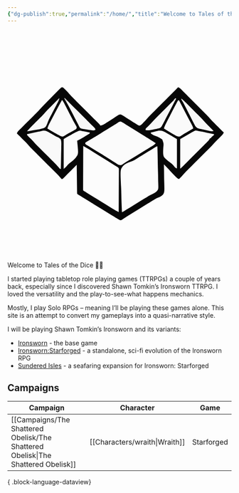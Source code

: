 ```yaml
---
{"dg-publish":true,"permalink":"/home/","title":"Welcome to Tales of the Dice","tags":["gardenEntry"],"noteIcon":""}
---
```


<svg xmlns="http://www.w3.org/2000/svg" viewBox="0 0 550 550">  <path d="M0 0h550v550H0V0Z" fill="#FDFDFD" style="fill:none"/>  <path d="M135.143 139.095c2.95 1.438 4.892 3.625 7.17 5.968l2.738 2.785c2.129 2.236 4.159 4.54 6.172 6.881 3.566 4.085 7.316 7.939 11.165 11.757l2.126 2.122c1.51 1.505 3.019 3.008 4.53 4.51 2.389 2.377 4.775 4.757 7.16 7.137a24028.39 24028.39 0 0 0 15.171 15.12 25205.51 25205.51 0 0 1 17.646 17.59c2.354 2.347 4.71 4.692 7.068 7.036l4.3 4.29 1.995 1.98 1.81 1.809 1.578 1.572C227 231 227 231 228 233c3.657-.566 6.226-1.507 9.344-3.484l2.498-1.568 2.658-1.698 2.77-1.733a1040.55 1040.55 0 0 0 14.57-9.306l2.844-1.821a389.601 389.601 0 0 0 5.386-3.514c5.994-3.822 5.994-3.822 10-4.052 4.13 1.658 7.67 3.906 11.368 6.364a3494.86 3494.86 0 0 0 5.03 3.242l2.692 1.74c5.064 3.262 10.161 6.465 15.278 9.643l2.995 1.905 2.813 1.739 2.49 1.562c2.178 1.155 2.178 1.155 4.374.806 2.088-.911 3.287-1.862 4.878-3.485l1.643-1.658 1.682-1.744 1.646-1.663c2.87-2.924 5.62-5.921 8.29-9.03 3.564-4.085 7.312-7.94 11.155-11.763l2.131-2.131c2.297-2.297 4.598-4.59 6.899-6.882l4.812-4.809c4.202-4.197 8.406-8.392 12.611-12.586 4.299-4.288 8.595-8.58 12.891-12.87C402.163 155.798 410.58 147.398 419 139c2.856 1.297 4.916 2.667 7.13 4.882l1.796 1.784 1.935 1.952 2.066 2.06c2.254 2.251 4.502 4.509 6.749 6.767l4.708 4.71c3.292 3.294 6.581 6.591 9.868 9.89a8487.67 8487.67 0 0 0 12.609 12.63c3.244 3.244 6.485 6.491 9.726 9.739l4.646 4.652c2.175 2.178 4.347 4.358 6.518 6.54l1.917 1.915a216.039 216.039 0 0 1 10.709 11.631c2.814 3.204 5.843 6.19 8.87 9.192l1.987 1.983a4968.85 4968.85 0 0 0 6.204 6.173l4.24 4.227c3.438 3.427 6.879 6.85 10.322 10.273-1.508 3.555-3.576 5.796-6.324 8.484l-2.62 2.586-2.743 2.68a2634.827 2634.827 0 0 0-5.325 5.234l-2.39 2.335a143.964 143.964 0 0 0-5.833 6.415c-3.391 3.888-6.937 7.567-10.599 11.198l-1.95 1.945a3647.823 3647.823 0 0 1-4.15 4.132 5054.588 5054.588 0 0 0-6.586 6.562c-5.446 5.433-10.897 10.86-16.349 16.287-4.617 4.597-9.231 9.196-13.843 13.798a6176.38 6176.38 0 0 1-6.46 6.428l-3.994 3.984-1.789 1.774c-3.676 3.676-7.145 7.486-10.538 11.426-1.736 1.995-3.555 3.881-5.444 5.732l-1.778 1.75L421 364c-3.23-1.42-5.382-3.136-7.863-5.633l-2.19-2.195-2.26-2.297-2.224-2.227c-4-4.032-7.815-8.16-11.514-12.47-2.145-2.397-4.387-4.663-6.669-6.928l-2.435-2.422L384 328l.076 2.66c.224 8.31.364 16.619.414 24.933.028 4.274.087 8.543.22 12.815.818 27.399.818 27.399-3.233 34.12-3.787 3.87-8.198 5.837-13.245 7.625-3.387 1.285-6.26 3.21-9.279 5.183a3817.62 3817.62 0 0 1-6.703 4.039c-2.441 1.474-4.88 2.95-7.32 4.426l-1.808 1.093c-5.27 3.189-10.514 6.419-15.747 9.669a6575.296 6575.296 0 0 1-23.875 14.75l-3.182 1.957c-2.052 1.262-4.107 2.52-6.166 3.772a229.34 229.34 0 0 0-6.648 4.288l-1.759 1.151a512.94 512.94 0 0 0-4.852 3.235C278 465 278 465 275.49 464.428L273 463l-2.805-1.581-3.07-1.876-1.688-1.027a2011.33 2011.33 0 0 1-5.437-3.328l-3.81-2.326a4271.473 4271.473 0 0 1-26.874-16.565 5124.557 5124.557 0 0 0-18.003-11.11l-3.255-2.002c-5.197-3.198-10.396-6.393-15.597-9.583l-7.271-4.464-3.49-2.14c-1.61-.986-3.22-1.975-4.829-2.963l-2.783-1.707C172 401 172 401 171 400c-.124-2.208-.178-4.42-.205-6.631l-.03-2.099c-.032-2.3-.057-4.6-.081-6.899l-.063-4.771c-.056-4.194-.105-8.388-.153-12.582-.05-4.276-.106-8.552-.161-12.829-.108-8.396-.21-16.792-.307-25.189l-1.315 1.329a7871.783 7871.783 0 0 1-13.529 13.625c-1.685 1.695-3.37 3.393-5.052 5.092a3259.761 3259.761 0 0 1-7.252 7.298l-2.29 2.32-2.122 2.123-1.87 1.884C135 364 135 364 133 364c-1.477-1.497-1.477-1.497-3.18-3.55-3.473-4.08-7.127-7.886-10.93-11.657l-2.037-2.034a3998.525 3998.525 0 0 0-4.343-4.324 5538.244 5538.244 0 0 1-6.888-6.864c-4.871-4.86-9.746-9.716-14.622-14.571-5.654-5.63-11.307-11.263-16.956-16.9-2.25-2.244-4.504-4.485-6.758-6.726l-4.177-4.167-1.874-1.858c-3.712-3.712-7.224-7.547-10.643-11.53-2.529-2.89-5.236-5.587-7.963-8.288l-1.719-1.714a3672.72 3672.72 0 0 0-5.347-5.317l-3.663-3.648A7590.336 7590.336 0 0 0 23 252c1.576-3.815 3.977-6.213 6.89-9.1l1.503-1.5c1.64-1.633 3.285-3.259 4.931-4.884a5371.444 5371.444 0 0 1 12.51-12.43c4.828-4.784 9.649-9.575 14.466-14.37 1.674-1.663 3.352-3.324 5.03-4.984 4.786-4.749 9.455-9.532 13.837-14.66 4.17-4.715 8.666-9.136 13.095-13.607l1.603-1.62a5587.08 5587.08 0 0 1 8.378-8.439c2.309-2.321 4.61-4.65 6.905-6.986a1595.2 1595.2 0 0 1 8.388-8.47 562.914 562.914 0 0 0 3.18-3.226c1.47-1.5 2.954-2.985 4.443-4.466l2.547-2.572C133 139 133 139 135.143 139.095Z" fill="#070707"/>  <path d="M279.203 223.367 282 225l3.172 1.82c1.196.763 2.389 1.531 3.578 2.305 1.424.907 2.848 1.814 4.273 2.719l2.386 1.52c4.96 3.133 9.966 6.192 14.966 9.261l6.727 4.137c4.04 2.484 8.083 4.965 12.126 7.445C352.68 268.59 352.68 268.59 364 276c-2.82 3.013-5.64 5.19-9.164 7.328-1.026.627-2.053 1.253-3.11 1.9l-3.351 2.022c-1.165.709-2.33 1.418-3.493 2.128a4812.35 4812.35 0 0 1-7.264 4.42c-5.619 3.415-11.21 6.874-16.805 10.327a4096.158 4096.158 0 0 1-28.43 17.36l-2.68 1.624-2.494 1.502c-1.91 1.201-3.678 2.482-5.475 3.842-3.508 1.985-4.879 1.497-8.734.547-2.472-1.237-2.472-1.237-4.922-2.816l-2.817-1.792-3.011-1.954a8197.456 8197.456 0 0 0-6.473-4.122l-1.683-1.076c-6.048-3.863-12.163-7.616-18.281-11.365-2.173-1.334-4.344-2.669-6.516-4.004l-3.186-1.957a5113.372 5113.372 0 0 1-21.948-13.578 539.49 539.49 0 0 0-5.905-3.59l-3.07-1.871-2.52-1.508L191 278v-3c2.237-1.695 2.237-1.695 5.387-3.555l1.71-1.023c1.857-1.109 3.724-2.203 5.59-3.297 1.294-.77 2.587-1.54 3.879-2.312 2.6-1.553 5.202-3.102 7.806-4.647 4.788-2.85 9.524-5.781 14.253-8.728a16050.33 16050.33 0 0 1 7.578-4.705c4.917-3.047 9.843-6.081 14.77-9.114l4.973-3.065c2.047-1.26 4.098-2.514 6.153-3.76a169.907 169.907 0 0 0 5.68-3.67c6.405-4.218 6.405-4.218 10.424-3.757Z" fill="#FBFBFB"/>  <path d="M368 284c.445 13.873.778 27.744.984 41.623.1 6.445.233 12.886.45 19.33.207 6.224.32 12.445.369 18.673.035 2.369.103 4.737.206 7.104.754 18.056.754 18.056-3.865 23.43-4.532 3.788-9.524 6.41-14.896 8.81-2.982 1.367-5.641 3.03-8.396 4.807a3580.52 3580.52 0 0 1-5.227 3.16A2391.302 2391.302 0 0 0 315.5 424.5a3936.254 3936.254 0 0 1-23.25 14.313l-3.053 1.87-2.806 1.712-2.5 1.526C282 445 282 445 281 445a1640.259 1640.259 0 0 1-1.45-41.755c-.146-6.47-.343-12.929-.662-19.393-2.074-43.12-2.074-43.12 4.776-51.81 6.052-6.17 13.775-9.187 21.867-11.804 5.267-1.88 9.666-4.822 14.281-7.925a763.29 763.29 0 0 1 5.02-3.118l2.526-1.565c5.84-3.603 11.707-7.162 17.574-10.721 4.125-2.504 8.247-5.01 12.338-7.57l1.853-1.156c1.551-.971 3.099-1.948 4.647-2.925C366 284 366 284 368 284ZM186 283a9471.19 9471.19 0 0 1 6.712 3.822l1.906 1.084a306.18 306.18 0 0 1 14.132 8.594c7.6 4.847 15.254 9.599 22.938 14.313a4566.034 4566.034 0 0 1 26.687 16.5l3.061 1.903a651442262.649 651442262.649 0 0 0 5.32 3.32L269 334l2.11 1.313C273 337 273 337 273.492 339.056l-.011 2.405.017 2.766-.044 3.028.002 3.193c-.003 3.49-.034 6.98-.065 10.47-.008 2.417-.014 4.834-.018 7.251a4203.04 4203.04 0 0 1-.098 19.102c-.041 6.495-.06 12.99-.08 19.485-.043 12.748-.11 25.496-.195 38.244-11.546-6.236-11.546-6.236-16.848-9.523l-3.042-1.88-3.173-1.972a8339.517 8339.517 0 0 1-10.424-6.45c-5.6-3.469-11.214-6.913-16.826-10.363a12117.778 12117.778 0 0 1-24.625-15.187l-2.655-1.641-2.434-1.507-2.117-1.31A216.18 216.18 0 0 1 186 392c-.37-1.948-.37-1.948-.36-4.379l-.013-2.787.032-3.067v-3.222c.001-3.528.025-7.056.048-10.584a5729.378 5729.378 0 0 1 .087-26.627c.03-6.562.044-13.124.06-19.686.032-12.882.082-25.765.146-38.648Z" fill="#FCFCFC"/>  <path d="m100.57 248.914 3.22 1.809 3.335 1.902c1.078.605 2.155 1.21 3.266 1.832 6.03 3.408 6.03 3.408 7.694 4.445 2.02 1.206 2.02 1.206 4.724 2.311 3.322 1.64 5.645 3.082 8.191 5.787 1.544 5.488 1.287 10.777 1.074 16.434a807.68 807.68 0 0 0-.047 4.812c-.042 4.206-.15 8.407-.272 12.611-.113 4.297-.163 8.594-.218 12.891-.118 8.42-.305 16.835-.537 25.252h-2c-1.296-1.317-1.296-1.317-2.86-3.23-4.604-5.41-9.63-10.372-14.667-15.372-1.76-1.748-3.518-3.499-5.275-5.25-3.73-3.72-7.464-7.434-11.198-11.148-4.333-4.309-8.664-8.62-12.99-12.935-1.72-1.712-3.441-3.421-5.163-5.13-4.97-4.948-9.874-9.907-14.402-15.27-3.157-3.637-6.701-6.92-10.166-10.259-1.462-1.433-2.875-2.916-4.279-4.406v-2a83449.217 83449.217 0 0 1 28.418-6.152l2.374-.515c1.448-.313 2.896-.623 4.344-.93 1.536-.332 3.063-.701 4.588-1.081 4.998-.707 8.57 1.179 12.846 3.592Z" fill="#F9F9F9"/>  <path d="M465.994 245.452 468 246c1.495.289 2.991.571 4.488.848 1.609.33 3.217.663 4.825 1l2.588.533c2.7.558 5.4 1.12 8.099 1.682l5.527 1.142c4.492.928 8.983 1.86 13.473 2.795v2c-1.477 1.252-2.958 2.502-4.492 3.684-1.776 1.434-1.776 1.434-3.508 4.316h-2l-.82 1.804c-1.171 2.18-2.33 3.594-4.071 5.334-.59.595-1.18 1.19-1.789 1.802l-1.957 1.94-2.065 2.07a2889.235 2889.235 0 0 1-6.77 6.753 7677.406 7677.406 0 0 1-14.53 14.506 8453.99 8453.99 0 0 0-12.639 12.618c-3.228 3.227-6.458 6.452-9.69 9.676a8335.803 8335.803 0 0 0-4.66 4.656 4638.442 4638.442 0 0 1-6.501 6.479l-1.964 1.964C425.114 338 425.114 338 424 338v-72l26-15c11.098-6.659 11.098-6.659 15.994-5.548Z" fill="#FBFBFB"/>  <path d="M134 170c2.649 3.285 4.524 6.75 6.441 10.504l.982 1.913a1930.77 1930.77 0 0 1 2.07 4.049c1.439 2.82 2.885 5.637 4.331 8.453l2.16 4.21a1657.225 1657.225 0 0 0 8.578 16.496l1.178 2.245a361.754 361.754 0 0 0 5.455 10.025l1.025 1.827a521.085 521.085 0 0 0 2.698 4.712C170 237 170 237 169.866 238.97c-1.235 2.894-2.9 3.564-5.643 5.052l-2.998 1.657-3.162 1.695c-2.031 1.11-4.061 2.223-6.09 3.336l-3.027 1.636c-3.673 2.061-7.193 4.331-10.694 6.671-2.952 1.287-4.21.987-7.252-.018a115.808 115.808 0 0 1-6.184-3.238l-1.751-.976a806.199 806.199 0 0 1-3.648-2.05 1005.91 1005.91 0 0 0-5.536-3.101c-5.427-3.039-10.738-6.136-15.881-9.635 1.297-4.178 2.878-7.95 4.906-11.824l1.74-3.338 1.854-3.525a3943.188 3943.188 0 0 1 5.729-10.938c1.528-2.912 3.05-5.826 4.568-8.742C122.35 190.987 128.12 180.47 134 170ZM419 171h2l.943 1.81a7325.768 7325.768 0 0 0 18.46 35.256 3973.79 3973.79 0 0 0 4.18 7.926c1.663 3.146 3.322 6.296 4.98 9.446l1.591 3 1.475 2.808 1.315 2.49c.977 2.094 1.59 4.007 2.056 6.264l-2.044 1.19c-3.111 1.81-6.221 3.623-9.331 5.435l-3.215 1.871-3.183 1.856-3.175 1.836a161.096 161.096 0 0 0-5.862 3.647l-2.604 1.688-2.256 1.521c-3.198 1.312-5.022.865-8.33-.044-2.757-1.32-2.757-1.32-5.555-2.984l-3.113-1.836-3.207-1.93-3.184-1.883A716.826 716.826 0 0 1 384 240c1.533-5.147 3.756-9.704 6.219-14.45l1.265-2.46c1.334-2.595 2.675-5.186 4.016-7.778l2.61-5.072a3744.773 3744.773 0 0 1 13.359-25.697l1.246-2.381c4.482-8.52 4.482-8.52 6.285-11.162Z" fill="#FAFAFA"/>  <path d="M182 246c1.685.332 3.371.656 5.059.973 1.793.361 3.586.724 5.379 1.09l2.794.564c2.257.456 4.512.914 6.768 1.373v2a93.032 93.032 0 0 1-6.02 3.879l-1.861 1.128a880.25 880.25 0 0 1-3.917 2.352c-2 1.195-3.993 2.4-5.985 3.608l-3.799 2.287-1.81 1.092c-2.524 1.504-4.809 2.72-7.608 3.654l.333 2.971c3.015 29.455 3.015 29.455-3.473 38.288-4.466 5.283-9.833 9.556-15.333 13.708-3.045 2.45-5.46 5.155-7.892 8.2C143 335 143 335 138 339v-73c37.831-21.618 37.831-21.618 44-20ZM387.563 249.457l1.802 1.043a752.39 752.39 0 0 1 5.635 3.313l3.773 2.197a1542.17 1542.17 0 0 1 6.973 4.083c3.403 1.994 6.83 3.95 10.254 5.907v72c-3.69-1.845-4.66-2.526-7.04-5.547-2.865-3.412-5.89-6.066-9.42-8.781-16.262-13.178-16.262-13.178-17.295-22.003-.244-4.755-.031-9.483.255-14.231 1.03-10.621 1.03-10.621-2.481-20.242-5.159-4.376-10.992-6.886-17.312-9.153-3.843-1.48-7.536-3.388-10.707-6.043v-2c3.516-.875 7.038-1.721 10.563-2.563l3.001-.748 2.94-.693 2.682-.65c6.378-.783 10.93.92 16.377 4.111Z" fill="#FBFBFB"/>  <path d="M427 167c6.183 5.114 11.836 10.69 17.5 16.367l3.014 3.011c2.096 2.095 4.19 4.19 6.283 6.289 2.662 2.668 5.33 5.331 7.998 7.994 2.073 2.07 4.143 4.14 6.213 6.213l2.947 2.945c5.027 5.017 9.927 10.075 14.554 15.465 2.014 2.318 4.153 4.49 6.33 6.654.836.83 1.67 1.662 2.53 2.519l2.568 2.543a4216.007 4216.007 0 0 0 9.063 9c-4.1 1.625-7.952.43-12.09-.477l-2.368-.506c-1.651-.357-3.301-.719-4.95-1.085a630.522 630.522 0 0 0-7.551-1.6c-1.606-.351-3.213-.704-4.818-1.059l-2.27-.461c-4.995-1.151-7.69-2.655-10.953-6.812-1.744-2.852-3.247-5.795-4.73-8.79l-1.32-2.599c-1.388-2.74-2.763-5.488-4.137-8.236-1.354-2.685-2.71-5.37-4.067-8.053-.9-1.781-1.8-3.563-2.698-5.345a1279.773 1279.773 0 0 0-9.536-18.5l-1.243-2.37c-1.615-3.059-3.241-6.061-5.051-9.012C427 169 427 169 427 167ZM140 165l2.064 2.066c3.299 3.299 6.606 6.59 9.914 9.88 6.925 6.892 13.844 13.79 20.761 20.69 4.182 4.17 8.365 8.34 12.553 12.505 4.056 4.034 8.107 8.074 12.155 12.116 1.544 1.54 3.09 3.078 4.636 4.615 2.157 2.142 4.308 4.29 6.457 6.441l1.949 1.927 1.767 1.775 1.542 1.537C215 240 215 240 216 243c-4.14 2.76-7.32 1.726-12 1l-2.994-.43c-3.263-.493-6.507-1.057-9.756-1.632l-3.363-.506c-7.776-1.418-7.776-1.418-10.511-3.915-1.364-2.102-2.356-4.227-3.376-6.517a1420.855 1420.855 0 0 0-3.418-6.457c-.938-1.816-1.869-3.635-2.798-5.455-1.324-2.59-2.656-5.177-3.988-7.764l-2.97-5.777c-2.383-4.63-4.781-9.25-7.201-13.86l-1.176-2.24c-3.128-5.922-6.398-11.76-9.76-17.552C140 167.211 140 167.211 140 165Z" fill="#F7F7F7"/>  <path d="M127 166c0 3.89-1.347 5.955-3.148 9.406l-.995 1.917c-1.071 2.062-2.151 4.12-3.232 6.177l-2.221 4.265c-1.808 3.47-3.623 6.937-5.442 10.402-.848 1.615-1.694 3.23-2.54 4.847l-1.36 2.595-1.252 2.398a292.911 292.911 0 0 1-2.397 4.445c-2.097 3.835-3.843 7.593-5.327 11.708-4.707 12.147-4.707 12.147-10.794 15.197-6.547 2.235-13.253 3.32-20.096 4.218-3.724.495-7.394 1.174-11.082 1.878-3.03.571-6.07 1.064-9.114 1.547 4.42-5.298 9.09-10.21 13.996-15.059l2.278-2.266c3.188-3.171 6.381-6.337 9.574-9.502 2.343-2.325 4.683-4.653 7.023-6.982l2.154-2.128a215.77 215.77 0 0 0 11.24-12.1c2.928-3.313 6.062-6.413 9.2-9.525l2.055-2.051c2.137-2.132 4.277-4.26 6.418-6.387l4.384-4.371C119.88 173.083 123.44 169.54 127 166ZM412 166l2 1c-6.043 11.6-12.088 23.198-18.195 34.764-2.337 4.43-4.653 8.87-6.953 13.318l-1.625 3.137a2283.751 2283.751 0 0 0-3.118 6.043l-1.445 2.789-1.267 2.458L380 232l-1.747 3.175c-2.811 3.525-4.604 3.997-8.96 4.977l-1.95.453c-1.357.309-2.716.607-4.078.893-2.067.437-4.123.913-6.181 1.395-6.364 1.426-11.566 2.336-18.084 1.107 0-3 0-3 1.174-4.499l1.642-1.575 1.819-1.776 1.928-1.838c3.621-3.49 7.186-6.957 10.433-10.804 4.48-5.15 9.316-9.933 14.159-14.738 1.683-1.67 3.363-3.344 5.043-5.019 3.556-3.545 7.116-7.086 10.677-10.626 4.15-4.126 8.298-8.254 12.441-12.385 1.656-1.65 3.315-3.296 4.974-4.943l3.026-3.015 2.675-2.66c2.047-1.957 2.047-1.957 3.009-4.122Z" fill="#F8F8F8"/>  <path d="M140 165c2.964 2.808 5.445 5.183 7 9h-3c-4-6.75-4-6.75-4-9Z" fill="#CCCCCC"/>  <path d="m412 166 2 1c-3.625 6.875-3.625 6.875-7 8 0-4.39 2.128-5.77 5-9Z" fill="#E0E0E0"/>  <path d="m427 167 7 6-4 1c-3-4.75-3-4.75-3-7Z" fill="#E8E8E8"/>  <path d="M127 166c0 3.56-.616 4.445-3 7-2.11.617-2.11.617-4 1l2.938-3.438 1.652-1.933A49.663 49.663 0 0 1 127 166Z" fill="#D4D4D4"/></svg>

Welcome to Tales of the Dice 👋🏾

I started playing tabletop role playing games (TTRPGs) a couple of years back, especially since I discovered Shawn Tomkin’s Ironsworn TTRPG. I loved the versatility and the play-to-see-what happens mechanics. 

Mostly, I play Solo RPGs – meaning I’ll be playing these games alone. This site is an attempt to convert my gameplays into a quasi-narrative style.

I will be playing Shawn Tomkin’s Ironsworn and its variants:
* [Ironsworn](https://tomkinpress.com/pages/ironsworn) - the base game
* [Ironsworn:Starforged](https://tomkinpress.com/pages/ironsworn-starforged) - a standalone, sci-fi evolution of the Ironsworn RPG
* [Sundered Isles](https://tomkinpress.com/pages/sundered-isles) - a seafaring expansion for Ironsworn: Starforged


## Campaigns

| Campaign                                                                            | Character                        | Game       |
| ----------------------------------------------------------------------------------- | -------------------------------- | ---------- |
| [[Campaigns/The Shattered Obelisk/The Shattered Obelisk\|The Shattered Obelisk]] | [[Characters/wraith\|Wraith]] | Starforged |

{ .block-language-dataview}



